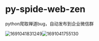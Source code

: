 # py-spide-web-zen
python爬取禅道bug，自动发布到企业微信群



![1691041831249](D:\git-repo\py-spide-web-zen\1691041831249.jpg)![1691041755130](D:\git-repo\py-spide-web-zen\1691041755130.png)
